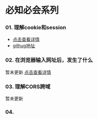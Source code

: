 # 必知必会系列

### 01. 理解cookie和session

- [点击查看详情](https://bugszhou.abuen.com/cookie/)
- [githug地址](https://github.com/bugszhou/doc-cookie)

### 02. 在浏览器输入网址后，发生了什么

暂未更新
[点击查看详情](https://github.com/bugszhou)

### 03. 理解CORS跨域

暂未更新

### 04.

